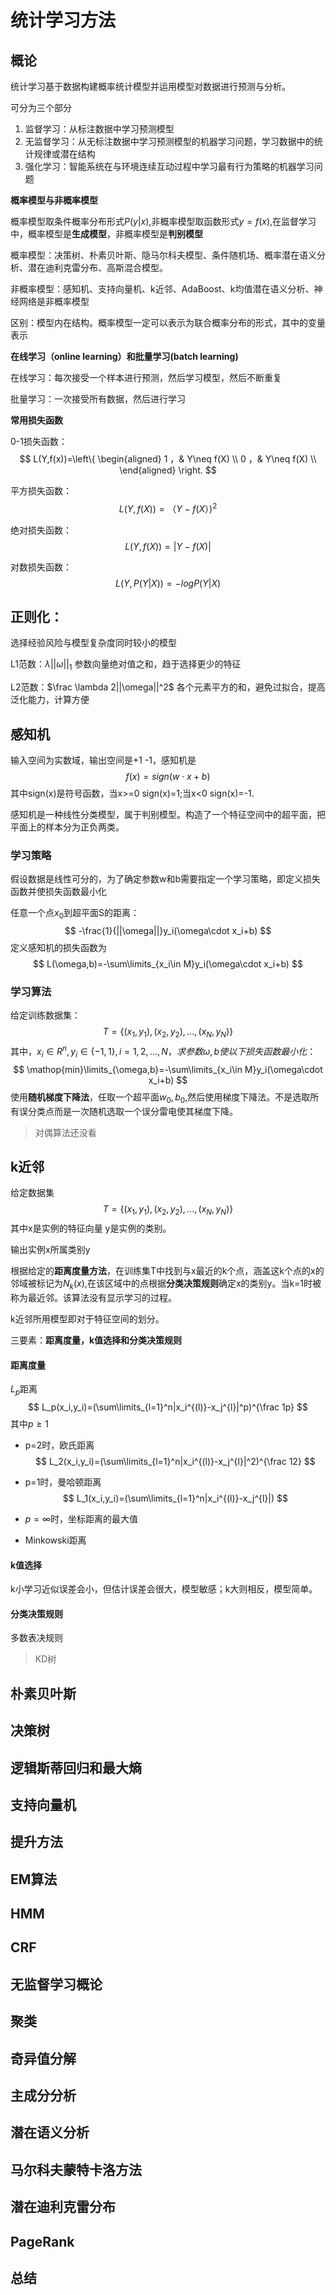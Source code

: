 # 统计学习方法

## 概论

统计学习基于数据构建概率统计模型并运用模型对数据进行预测与分析。

可分为三个部分

1. 监督学习：从标注数据中学习预测模型
2. 无监督学习：从无标注数据中学习预测模型的机器学习问题，学习数据中的统计规律或潜在结构
3. 强化学习：智能系统在与环境连续互动过程中学习最有行为策略的机器学习问题

**概率模型与非概率模型**

概率模型取条件概率分布形式$P(y|x)$,非概率模型取函数形式$y=f(x)$,在监督学习中，概率模型是**生成模型**，非概率模型是**判别模型**

概率模型：决策树、朴素贝叶斯、隐马尔科夫模型、条件随机场、概率潜在语义分析、潜在迪利克雷分布、高斯混合模型。

非概率模型：感知机、支持向量机、k近邻、AdaBoost、k均值潜在语义分析、神经网络是非概率模型

区别：模型内在结构。概率模型一定可以表示为联合概率分布的形式，其中的变量表示

**在线学习（online learning）和批量学习(batch learning)**

在线学习：每次接受一个样本进行预测，然后学习模型，然后不断重复

批量学习：一次接受所有数据，然后进行学习

**常用损失函数**

0-1损失函数：
$$
L(Y,f(x))=\left\{
\begin{aligned}
1 ，&  Y\neq f(X) \\
0 ，&  Y\neq f(X) \\
\end{aligned}
\right.
$$


平方损失函数：
$$
L(Y,f(X))=（Y-f(X）)^2
$$


绝对损失函数：
$$
L(Y,f(X))=|Y-f(X)|
$$


对数损失函数：
$$
L(Y,P(Y|X))=-logP(Y|X)
$$

 ## 正则化：

选择经验风险与模型复杂度同时较小的模型

L1范数：$\lambda||\omega||_1$ 参数向量绝对值之和，趋于选择更少的特征

L2范数：$\frac \lambda 2||\omega||^2$ 各个元素平方的和，避免过拟合，提高泛化能力，计算方便

## 感知机

输入空间为实数域，输出空间是+1 -1，感知机是
$$
f(x)=sign(w\cdot x+b)
$$
其中sign(x)是符号函数，当x>=0 sign(x)=1;当x<0 sign(x)=-1.

感知机是一种线性分类模型，属于判别模型。构造了一个特征空间中的超平面，把平面上的样本分为正负两类。

### 学习策略

假设数据是线性可分的，为了确定参数w和b需要指定一个学习策略，即定义损失函数并使损失函数最小化

任意一个点$x_0$到超平面S的距离：
$$
-\frac{1}{||\omega||}y_i(\omega\cdot x_i+b)
$$
定义感知机的损失函数为
$$
L(\omega,b)=-\sum\limits_{x_i\in M}y_i(\omega\cdot x_i+b)
$$

### 学习算法

给定训练数据集：
$$
T=\{(x_1,y_1),(x_2,y_2),...,(x_N,y_N)\}
$$
其中，$x_i \in R^n, y_i \in \{-1,1\}, i=1,2,...,N，求参数\omega,b 使以下损失函数最小化$：
$$
\mathop{min}\limits_{\omega,b}=-\sum\limits_{x_i\in M}y_i(\omega\cdot x_i+b)
$$
使用**随机梯度下降法**，任取一个超平面$w_0,b_0$,然后使用梯度下降法。不是选取所有误分类点而是一次随机选取一个误分雷电使其梯度下降。

> 对偶算法还没看

## k近邻

给定数据集
$$
T=\{(x_1,y_1),(x_2,y_2),...,(x_N,y_N)\}
$$
其中x是实例的特征向量 y是实例的类别。

输出实例x所属类别y

根据给定的**距离度量方法**，在训练集T中找到与x最近的k个点，涵盖这k个点的x的邻域被标记为$N_k(x)$,在该区域中的点根据**分类决策规则**确定x的类别y。当k=1时被称为最近邻。该算法没有显示学习的过程。

k近邻所用模型即对于特征空间的划分。

三要素：**距离度量，k值选择和分类决策规则**

#### 距离度量

$L_p$距离
$$
L_p(x_i,y_i)=(\sum\limits_{l=1}^n|x_i^{(l)}-x_j^{l}|^p)^{\frac 1p}
$$
其中$p\ge1$

* p=2时，欧氏距离
  $$
  L_2(x_i,y_i)=(\sum\limits_{l=1}^n|x_i^{(l)}-x_j^{l}|^2)^{\frac 12}
  $$
  

* p=1时，曼哈顿距离
  $$
  L_1(x_i,y_i)=(\sum\limits_{l=1}^n|x_i^{(l)}-x_j^{l}|)
  $$
  

* $p=\infty$时，坐标距离的最大值

* Minkowski距离

#### k值选择

k小学习近似误差会小，但估计误差会很大，模型敏感；k大则相反，模型简单。

#### 分类决策规则

多数表决规则

> KD树

## 朴素贝叶斯

## 决策树

## 逻辑斯蒂回归和最大熵

## 支持向量机

## 提升方法

## EM算法

## HMM

## CRF

## 无监督学习概论

## 聚类

## 奇异值分解

## 主成分分析

## 潜在语义分析

## 马尔科夫蒙特卡洛方法

## 潜在迪利克雷分布

## PageRank

## 总结



